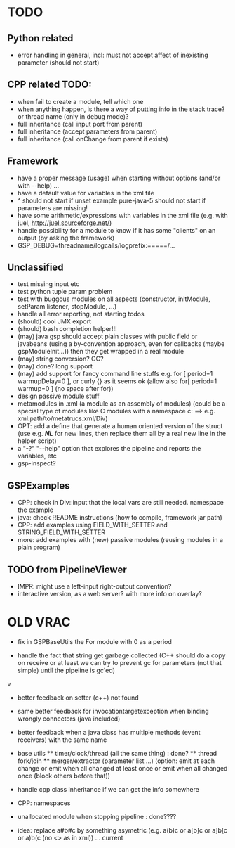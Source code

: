
# TODO

## Python related
* error handling in general, incl: must not accept affect of inexisting parameter (should not start)

## CPP related TODO:
* when fail to create a module, tell which one
* when anything happen, is there a way of putting info in the stack trace? or thread name (only in debug mode)?
* full inheritance (call input port from parent)
* full inheritance (accept parameters from parent)
* full inheritance (call onChange from parent if exists)

## Framework 
* have a proper message (usage) when starting without options (and/or with --help) ...
* have a default value for variables in the xml file
* ^ should not start if unset example pure-java-5 should not start if parameters are missing!
* have some arithmetic/expressions with variables in the xml file (e.g. with juel, http://juel.sourceforge.net/)
* handle possibility for a module to know if it has some "clients" on an output (by asking the framework)
* GSP_DEBUG=threadname/logcalls/logprefix:=====/...

## Unclassified
* test missing input etc
* test python tuple param problem
* test with buggous modules on all aspects (constructor, initModule, setParam listener, stopModule, ...)
* handle all error reporting, not starting todos
* (should) cool JMX export
* (should) bash completion helper!!!
* (may) java gsp should accept plain classes with public field or javabeans (using a by-convention approach, even for callbacks (maybe gspModuleInit...)) then they get wrapped in a real module
* (may) string conversion? GC?
* (may) done? long support
* (may) add support for fancy command line stuffs e.g. for [ period=1 warmupDelay=0 ], or curly {} as it seems ok (allow also for[ period=1 warmup=0 ] (no space after for))
* design passive module stuff
* metamodules in .xml (a module as an assembly of modules) (could be a special type of modules like C modules with a namespace c: ==> e.g. xml:path/to/metatrucs.xml/Div)
* OPT: add a define that generate a human oriented version of the struct (use e.g. ___NL___ for new lines, then replace them all by a real new line in the helper script)
* a "-?" "--help" option that explores the pipeline and reports the variables, etc
* gsp-inspect?

## GSPExamples
* CPP: check in Div::input that the local vars are still needed. namespace the example
* java: check README instructions (how to compile, framework jar path)
* CPP: add examples using FIELD_WITH_SETTER and STRING_FIELD_WITH_SETTER
* more: add examples with (new) passive modules (reusing modules in a plain program)

## TODO from PipelineViewer
* IMPR: might use a left-input right-output convention?
* interactive version, as a web server? with more info on overlay?





# OLD VRAC
* fix in GSPBaseUtils the For module with 0 as a period

* handle the fact that string get garbage collected (C++ should do a copy on receive or at least we can try to prevent gc for parameters (not that simple) until the pipeline is gc'ed)

v
* better feedback on setter (c++) not found

* same better feedback for invocationtargetexception when binding
   wrongly connectors (java included)

* better feedback when a java class has multiple methods (event
   receivers) with the same name

* base utils
** timer/clock/thread (all the same thing) : done?
** thread fork/join
** merger/extractor (parameter list ...) (option: emit at each change or emit when all changed at least once or emit when all changed once (block others before that))


* handle cpp class inheritance if we can get the info somewhere

* CPP: namespaces

* unallocated module when stopping pipeline : done????

* idea: replace a#b#c by something asymetric (e.g. a(b)c or a[b]c or a]b[c or a)b(c (no <> as in xml)) ...
    <c chain="tick - intInput#half# - half - #th#string - str#dup#str - log"/>        current

    <c chain="tick - intInput(half - half - th)string - str(dup)str - log"/>

    <c chain="tick - intInput)half - half - th(string - str)dup(str - log"/>

    <c chain="tick - intInput[half - half - th]string - str[dup]str - log"/>

    <c chain="tick - intInput]half - half - th[string - str]dup[str - log"/>

    <c chain="tick - intInput(half) - half - (th)string - str(dup)str - log"/>

    <c chain="tick - intInput)half( - half - )th(string - str)dup(str - log"/>

    <c chain="tick - intInput[half] - half - [th]string - str[dup]str - log"/>

    <c chain="tick - intInput]half[ - half - ]th[string - str]dup[str - log"/>





